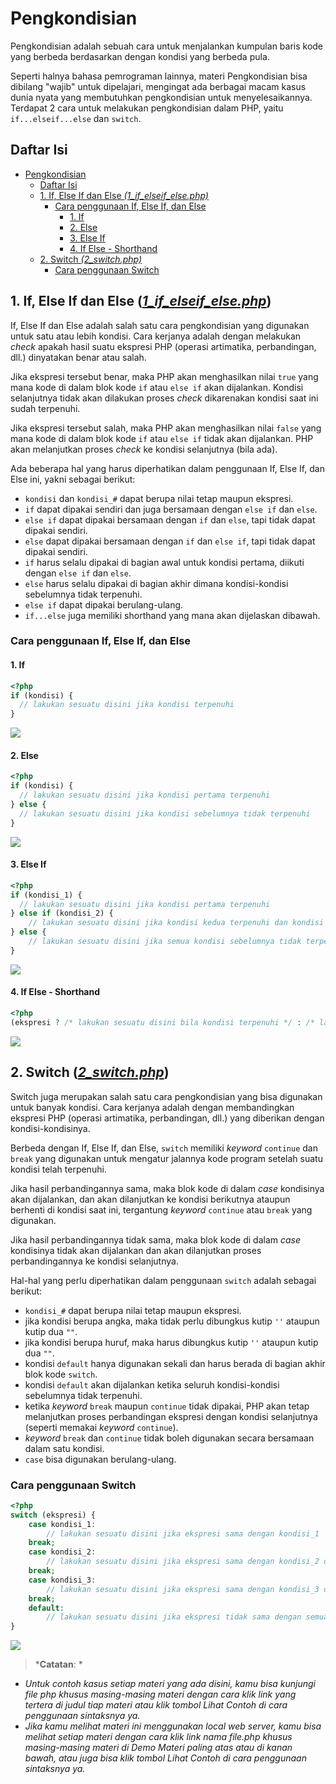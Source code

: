 # Pengkondisian

Pengkondisian adalah sebuah cara untuk menjalankan kumpulan baris kode yang berbeda berdasarkan dengan kondisi yang berbeda pula.

Seperti halnya bahasa pemrograman lainnya, materi Pengkondisian bisa dibilang "wajib" untuk dipelajari, mengingat ada berbagai macam kasus dunia nyata yang membutuhkan pengkondisian untuk menyelesaikannya. Terdapat 2 cara untuk melakukan pengkondisian dalam PHP, yaitu `if...elseif...else` dan `switch`.

## Daftar Isi
- [Pengkondisian](#pengkondisian)
  - [Daftar Isi](#daftar-isi)
  - [1. If, Else If dan Else *(1_if_elseif_else.php)*](#1-if-else-if-dan-else-1_if_elseif_elsephp)
    - [Cara penggunaan If, Else If, dan Else](#cara-penggunaan-if-else-if-dan-else)
    	- [1. If](#1-if)
    	- [2. Else](#2-else)
    	- [3. Else If](#3-else-if)
    	- [4. If Else - Shorthand](#4-if-else-shorthand)
  - [2. Switch *(2_switch.php)*](#2-switch---2_switchphp)
    - [Cara penggunaan Switch](#cara-penggunaan-switch)

## 1. If, Else If dan Else ([*1_if_elseif_else.php*](1_if_elseif_else.php))
If, Else If dan Else adalah salah satu cara pengkondisian yang digunakan untuk satu atau lebih kondisi. Cara kerjanya adalah dengan melakukan *check* apakah hasil suatu ekspresi PHP (operasi artimatika, perbandingan, dll.) dinyatakan benar atau salah.

Jika ekspresi tersebut benar, maka PHP akan menghasilkan nilai `true` yang mana kode di dalam blok kode `if` atau `else if` akan dijalankan. Kondisi selanjutnya tidak akan dilakukan proses *check* dikarenakan kondisi saat ini sudah terpenuhi.

Jika ekspresi tersebut salah, maka PHP akan menghasilkan nilai `false` yang mana kode di dalam blok kode `if` atau `else if` tidak akan dijalankan. PHP akan melanjutkan proses *check* ke kondisi selanjutnya (bila ada).


Ada beberapa hal yang harus diperhatikan dalam penggunaan If, Else If, dan Else ini, yakni sebagai berikut:
- `kondisi` dan `kondisi_#` dapat berupa nilai tetap maupun ekspresi.
- `if` dapat dipakai sendiri dan juga bersamaan dengan `else if` dan `else`.
- `else if` dapat dipakai bersamaan dengan `if` dan `else`, tapi tidak dapat dipakai sendiri.
- `else` dapat dipakai bersamaan dengan `if` dan `else if`, tapi tidak dapat dipakai sendiri.
- `if` harus selalu dipakai di bagian awal untuk kondisi pertama, diikuti dengan `else if` dan `else`.
- `else` harus selalu dipakai di bagian akhir dimana kondisi-kondisi sebelumnya tidak terpenuhi.
- `else if` dapat dipakai berulang-ulang.
- `if...else` juga memiliki shorthand yang mana akan dijelaskan dibawah.

### Cara penggunaan If, Else If, dan Else

#### 1. If
```php
<?php
if (kondisi) {
  // lakukan sesuatu disini jika kondisi terpenuhi
}

```
[![](https://img.shields.io/static/v1?&label=Lihat%20Contoh&message=%3e&color)](1_if_elseif_else.php#L17-L44)


#### 2. Else
```php
<?php
if (kondisi) {
  // lakukan sesuatu disini jika kondisi pertama terpenuhi
} else {
  // lakukan sesuatu disini jika kondisi sebelumnya tidak terpenuhi
}

```
[![](https://img.shields.io/static/v1?&label=Lihat%20Contoh&message=%3e&color)](1_if_elseif_else.php#L49-L82)


#### 3. Else If
```php
<?php
if (kondisi_1) {
  // lakukan sesuatu disini jika kondisi pertama terpenuhi
} else if (kondisi_2) {
	// lakukan sesuatu disini jika kondisi kedua terpenuhi dan kondisi sebelumnya tidak terpenuhi
} else {
	// lakukan sesuatu disini jika semua kondisi sebelumnya tidak terpenuhi
}

```
[![](https://img.shields.io/static/v1?&label=Lihat%20Contoh&message=%3e&color)](1_if_elseif_else.php#L87-L113)


#### 4. If Else - Shorthand
```php
<?php
(ekspresi ? /* lakukan sesuatu disini bila kondisi terpenuhi */ : /* lakukan sesuatu disini bila kondisi tidak terpenuhi */)
``` 
[![](https://img.shields.io/static/v1?&label=Lihat%20Contoh&message=%3e&color)](1_if_elseif_else.php#L118-L140)


## 2. Switch ([*2_switch.php*](2_switch.php))
Switch juga merupakan salah satu cara pengkondisian yang bisa digunakan untuk banyak kondisi. Cara kerjanya adalah dengan membandingkan ekspresi PHP (operasi artimatika, perbandingan, dll.) yang diberikan dengan kondisi-kondisinya.

Berbeda dengan If, Else If, dan Else, `switch` memiliki *keyword* `continue` dan `break` yang digunakan untuk mengatur jalannya kode program setelah suatu kondisi telah terpenuhi.

Jika hasil perbandingannya sama, maka blok kode di dalam *case* kondisinya akan dijalankan, dan akan dilanjutkan ke kondisi berikutnya ataupun berhenti di kondisi saat ini, tergantung *keyword* `continue` atau `break` yang digunakan.

Jika hasil perbandingannya tidak sama, maka blok kode di dalam *case* kondisinya tidak akan dijalankan dan akan dilanjutkan proses perbandingannya ke kondisi selanjutnya.

Hal-hal yang perlu diperhatikan dalam penggunaan `switch` adalah sebagai berikut:
- `kondisi_#` dapat berupa nilai tetap maupun ekspresi.
- jika kondisi berupa angka, maka tidak perlu dibungkus kutip `''` ataupun kutip dua `""`.
- jika kondisi berupa huruf, maka harus dibungkus kutip `''` ataupun kutip dua `""`.
- kondisi `default` hanya digunakan sekali dan harus berada di bagian akhir blok kode `switch`.
- kondisi `default` akan dijalankan ketika seluruh kondisi-kondisi sebelumnya tidak terpenuhi.
- ketika *keyword* `break` maupun `continue` tidak dipakai, PHP akan tetap melanjutkan proses perbandingan ekspresi dengan kondisi selanjutnya (seperti memakai *keyword* `continue`).
- *keyword* `break` dan `continue` tidak boleh digunakan secara bersamaan dalam satu kondisi.
- `case` bisa digunakan berulang-ulang. 

### Cara penggunaan Switch
```php
<?php
switch (ekspresi) {
	case kondisi_1:
		// lakukan sesuatu disini jika ekspresi sama dengan kondisi_1
	break;
	case kondisi_2:
		// lakukan sesuatu disini jika ekspresi sama dengan kondisi_2 dan kondisi sebelumnya tidak terpenuhi
	break;
	case kondisi_3:
		// lakukan sesuatu disini jika ekspresi sama dengan kondisi_3 dan kondisi sebelumnya tidak terpenuhi
	break;
	default:
		// lakukan sesuatu disini jika ekspresi tidak sama dengan semua kondisi diatas
}

```
[![](https://img.shields.io/static/v1?&label=Lihat%20Contoh&message=%3e&color)](2_switch.php#L16-L86)


> *__Catatan__: *
-	*Untuk contoh kasus setiap materi yang ada disini, kamu bisa kunjungi file php khusus masing-masing materi dengan cara klik link yang tertera di judul tiap materi atau klik tombol Lihat Contoh di cara penggunaan sintaksnya ya.*
-	*Jika kamu melihat materi ini menggunakan local web server, kamu bisa melihat setiap materi dengan cara klik link nama file.php khusus masing-masing materi di Demo Materi paling atas atau di kanan bawah, atau juga bisa klik tombol Lihat Contoh di cara penggunaan sintaksnya ya.*